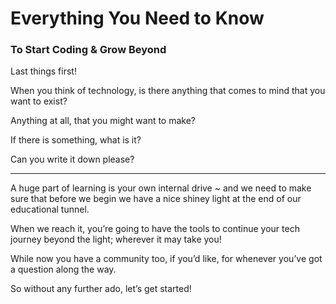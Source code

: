 # Everything You Need to Know

###  To Start Coding & Grow Beyond

Last things first!

When you think of technology, is there anything that comes to mind that you want to exist? 

Anything at all, that you might want to make?

If there is something, what is it? 

Can you write it down please?

***

A huge part of learning is your own internal drive ~ and we need to make sure that before we begin we have a nice shiney light at the end of our educational tunnel.

When we reach it, you’re going to have the tools to continue your tech journey beyond the light; wherever it may take you!

While now you have a community too, if you’d like, for whenever you’ve got a question along the way.

So without any further ado, let’s get started!